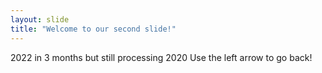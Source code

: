 ```yaml
---
layout: slide
title: "Welcome to our second slide!"
---
```

2022 in 3 months but still processing 2020
Use the left arrow to go back!
